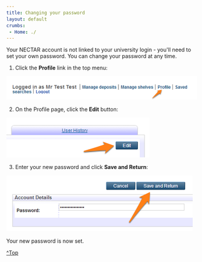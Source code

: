 ```yaml
---
title: Changing your password
layout: default
crumbs:
 - Home: ./
---
```


Your NECTAR account is not linked to your university login - you'll need to set your own password. You can change your password at any time.

1. Click the **Profile** link in the top menu:

![The Profile link is in the top menu.](images/profile-link.png "NECTAR profile link")

2. On the Profile page, click the **Edit** button:

![The Profile Edit button is on the right of the page.](images/profile-edit-button.png "NECTAR profile Edit button")

3. Enter your new password and click **Save and Return**:

![The Profile save button can be found above the password field.](images/profile-save.png "NECTAR profile Save and Return button")

Your new password is now set.

[^Top](#header)
